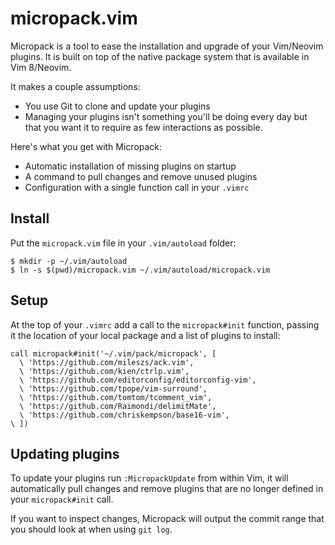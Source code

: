 # micropack.vim

Micropack is a tool to ease the installation and upgrade of your Vim/Neovim
plugins. It is built on top of the native package system that is available in
Vim 8/Neovim.

It makes a couple assumptions:

* You use Git to clone and update your plugins 
* Managing your plugins isn't something you'll be doing every day but that you
  want it to require as few interactions as possible.

Here's what you get with Micropack:

* Automatic installation of missing plugins on startup
* A command to pull changes and remove unused plugins
* Configuration with a single function call in your `.vimrc`

## Install

Put the `micropack.vim` file in your `.vim/autoload` folder:

```shell
$ mkdir -p ~/.vim/autoload
$ ln -s $(pwd)/micropack.vim ~/.vim/autoload/micropack.vim
```

## Setup

At the top of your `.vimrc` add a call to the `micropack#init` function,
passing it the location of your local package and a list of plugins to install:

```viml
call micropack#init('~/.vim/pack/micropack', [
  \ 'https://github.com/mileszs/ack.vim',
  \ 'https://github.com/kien/ctrlp.vim',
  \ 'https://github.com/editorconfig/editorconfig-vim',
  \ 'https://github.com/tpope/vim-surround',
  \ 'https://github.com/tomtom/tcomment_vim',
  \ 'https://github.com/Raimondi/delimitMate',
  \ 'https://github.com/chriskempson/base16-vim',
\ ])
```

## Updating plugins

To update your plugins run `:MicropackUpdate` from within Vim, it will
automatically pull changes and remove plugins that are no longer defined in
your `micropack#init` call.

If you want to inspect changes, Micropack will output the commit range that you
should look at when using `git log`.
